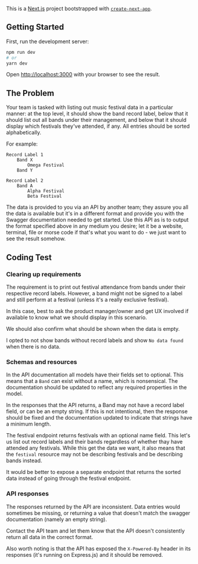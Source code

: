 This is a [Next.js](https://nextjs.org/) project bootstrapped with [`create-next-app`](https://github.com/vercel/next.js/tree/canary/packages/create-next-app).

## Getting Started

First, run the development server:

```bash
npm run dev
# or
yarn dev
```

Open [http://localhost:3000](http://localhost:3000) with your browser to see the result.

## The Problem
Your team is tasked with listing out music festival data in a particular manner: at the top level, it should show the band record label, below that it should list out all bands under their management, and below that it should display which festivals they've attended, if any. All entries should be sorted alphabetically.

For example:
```
Record Label 1
    Band X
        Omega Festival
    Band Y

Record Label 2
    Band A
        Alpha Festival
        Beta Festival
```

The data is provided to you via an API by another team; they assure you all the data is available but it's in a different format and provide you with the Swagger documentation needed to get started.
Use this API as is to output the format specified above in any medium you desire; let it be a website, terminal, file or morse code if that's what you want to do - we just want to see the result somehow.

## Coding Test
### Clearing up requirements
The requirement is to print out festival attendance from bands under their respective record labels.
However, a band might not be signed to a label and still perform at a festival (unless it's a really exclusive festival).

In this case, best to ask the product manager/owner and get UX involved if available to know what we should display in this scenario. 

We should also confirm what should be shown when the data is empty.

I opted to not show bands without record labels and show `No data found` when there is no data.

### Schemas and resources
In the API documentation all models have their fields set to optional. This means that a `Band` can exist without a name, which is nonsensical. The documentation should be updated to reflect any required properties in the model.

In the responses that the API returns, a Band may not have a record label field, or can be an empty string. If this is not intentional, then the response should be fixed and the documentation updated to indicate that strings have a minimum length.

The festival endpoint returns festivals with an optional name field. This let's us list out record labels and their bands regardless of whether thay have attended any festivals.
While this get the data we want, it also means that the `festival` resource may not be describing festivals and be describing bands instead.

It would be better to expose a separate endpoint that returns the sorted data instead of going through the festival endpoint.

### API responses
The responses returned by the API are inconsistent. Data entries would sometimes be missing, or returning a value that doesn't match the swagger documentation (namely an empty string).

Contact the API team and let them know that the API doesn't consistently return all data in the correct format.

Also worth noting is that the API has exposed the `X-Powered-By` header in its responses (it's running on Express.js) and it should be removed.
